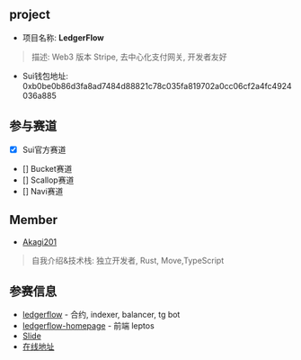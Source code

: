 ## project

- 项目名称: **LedgerFlow**
> 描述: Web3 版本 Stripe, 去中心化支付网关, 开发者友好
- Sui钱包地址: 0xb0be0b86d3fa8ad7484d88821c78c035fa819702a0cc06cf2a4fc4924036a885

## 参与赛道

- [x] Sui官方赛道
- [] Bucket赛道
- [] Scallop赛道
- [] Navi赛道

## Member

- [Akagi201](https://github.com/Akagi201)
> 自我介绍&技术栈: 独立开发者, Rust, Move,TypeScript

## 参赛信息

- [ledgerflow](https://github.com/longcipher/ledgerflow) - 合约, indexer, balancer, tg bot
- [ledgerflow-homepage](https://github.com/longcipher/ledgerflow-homepage) - 前端 leptos
- [Slide](https://gamma.app/docs/LedgerFlow-w2wri37mbedtvdo)
- [在线地址](https://ledgerflow.longcipher.com)
